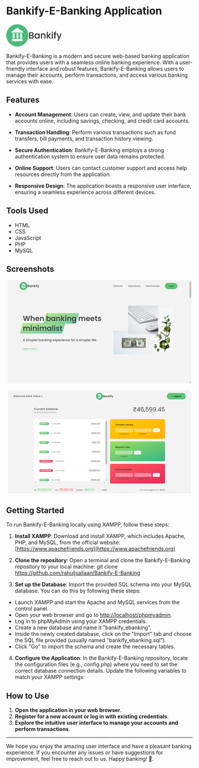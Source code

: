 # Bankify-E-Banking Application

<div style="width:150px">

![Bankify-E-Banking](img/logo.png)

</div>

Bankify-E-Banking is a modern and secure web-based banking application that provides users with a seamless online banking experience. With a user-friendly interface and robust features, Bankify-E-Banking allows users to manage their accounts, perform transactions, and access various banking services with ease.

## Features

- **Account Management**: Users can create, view, and update their bank accounts online, including savings, checking, and credit card accounts.

- **Transaction Handling**: Perform various transactions such as fund transfers, bill payments, and transaction history viewing.

- **Secure Authentication**: Bankify-E-Banking employs a strong authentication system to ensure user data remains protected.

- **Online Support**: Users can contact customer support and access help resources directly from the application.

- **Responsive Design**: The application boasts a responsive user interface, ensuring a seamless experience across different devices.

## Tools Used

- HTML
- CSS
- JavaScript
- PHP
- MySQL

## Screenshots

<div align="center">

![Screenshot 1](screenshots/homepage.png)

![Screenshot 2](screenshots/dashboard.png)

</div>

## Getting Started

To run Bankify-E-Banking locally using XAMPP, follow these steps:

1. **Install XAMPP**: Download and install XAMPP, which includes Apache, PHP, and MySQL, from the official website: [https://www.apachefriends.org](https://www.apachefriends.org)

2. **Clone the repository**: Open a terminal and clone the Bankify-E-Banking repository to your local machine:
   git clone https://github.com/rahuljsaliaan/Bankify-E-Banking

3. **Set up the Database**: Import the provided SQL schema into your MySQL database. You can do this by following these steps:

- Launch XAMPP and start the Apache and MySQL services from the control panel.
- Open your web browser and go to [http://localhost/phpmyadmin](http://localhost/phpmyadmin).
- Log in to phpMyAdmin using your XAMPP credentials.
- Create a new database and name it "bankify_ebanking".
- Inside the newly created database, click on the "Import" tab and choose the SQL file provided (usually named "bankify_ebanking.sql").
- Click "Go" to import the schema and create the necessary tables.

4. **Configure the Application**: In the Bankify-E-Banking repository, locate the configuration files (e.g., config.php) where you need to set the correct database connection details. Update the following variables to match your XAMPP settings:

## How to Use

1. **Open the application in your web browser**.
2. **Register for a new account or log in with existing credentials**.
3. **Explore the intuitive user interface to manage your accounts and perform transactions**.

---

We hope you enjoy the amazing user interface and have a pleasant banking experience. If you encounter any issues or have suggestions for improvement, feel free to reach out to us. Happy banking! 🏦.
